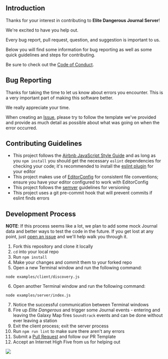 
## Introduction

Thanks for your interest in contributing to **Elite Dangerous Journal Server**!

We're excited to have you help out.

Every bug report, pull request, question, and suggestion is important to us.

Below you will find some information for bug reporting as well as some quick guidelines
and steps for contributing.

Be sure to check out the [Code of Conduct](https://github.com/DVDAGames/elite-dangerous-journal-server/blob/master/CODE_OF_CONDUCT.md).

## Bug Reporting

Thanks for taking the time to let us know about errors you encounter. This
is a very important part of making this software better.

We really appreciate your time.

When creating an [Issue](https://github.com/DVDAGames/elite-dangerous-journal-server/issues),
please try to follow the template we've provided and provide as much detail as possible
about what was going on when the error occurred.

## Contributing Guidelines

- This project follows the [Airbnb JavaScript Style Guide](https://github.com/airbnb/javascript)
and as long as you `npm install` you should get the necessary `eslint` dependencies for checking
your code; it's recommended to install the [eslint plugin](https://eslint.org/docs/user-guide/integrations)
for your editor
- This project makes use of [EditorConfig](http://editorconfig.org/) for consistent file conventions;
ensure you have your editor configured to work with EditorConfig
- This project follows the [semver](http://semver.org/) guidelines for versioning
- This project uses a git pre-commit hook that will prevent commits if eslint finds errors

## Development Process

**NOTE**: If this process seems like a lot, we plan to add some mock Journal data
and better ways to test the code in the future. If you get lost at any point, just
[open an issue](https://github.com/DVDAGames/elite-dangerous-journal-server/issues/new)
and we'll help walk you through it.

1. Fork this repository and clone it locally
2. `cd` into your local repo
3. Run `npm install`
4. Make your changes and commit them to your forked repo
5. Open a new Terminal window and run the following command:
```shell
node examples/client/discovery.js
```
6. Open another Terminal window and run the following command:
```shell
node examples/server/index.js
```
7. Notice the successful communication between Terminal windows
8. Fire up *Elite Dangerous* and trigger some Journal events - entering and leaving the
Galaxy Map fires `Soundtrack` events and can be done without ever leaving a station
9. Exit the client process; exit the server process
10. Run `npm run lint` to make sure there aren't any errors
11. Submit a [Pull Request](https://github.com/DVDAGames/elite-dangerous-journal-server/pulls)
and follow our PR Template
12. Accept an Internet High Five from us for helping out

![](https://media.giphy.com/media/wrzf9P70YWLJK/giphy.gif)
